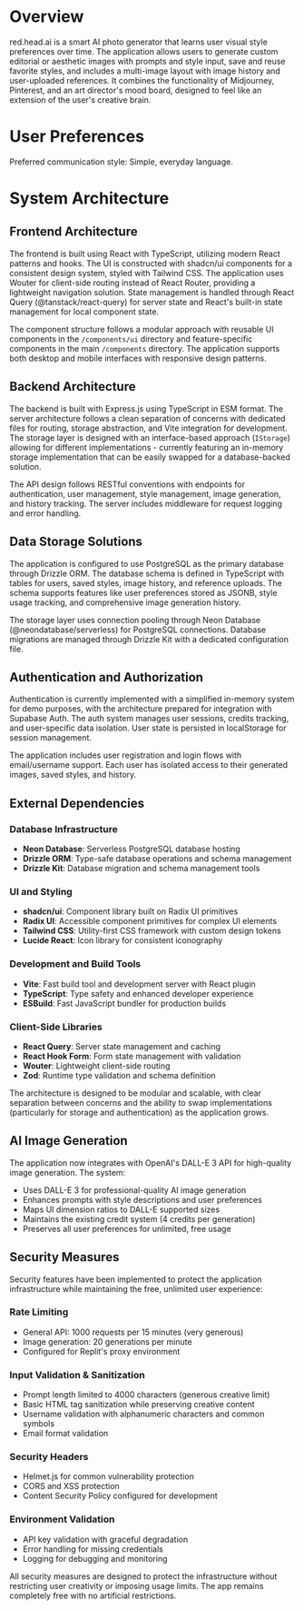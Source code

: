# Overview

red.head.ai is a smart AI photo generator that learns user visual style preferences over time. The application allows users to generate custom editorial or aesthetic images with prompts and style input, save and reuse favorite styles, and includes a multi-image layout with image history and user-uploaded references. It combines the functionality of Midjourney, Pinterest, and an art director's mood board, designed to feel like an extension of the user's creative brain.

# User Preferences

Preferred communication style: Simple, everyday language.

# System Architecture

## Frontend Architecture

The frontend is built using React with TypeScript, utilizing modern React patterns and hooks. The UI is constructed with shadcn/ui components for a consistent design system, styled with Tailwind CSS. The application uses Wouter for client-side routing instead of React Router, providing a lightweight navigation solution. State management is handled through React Query (@tanstack/react-query) for server state and React's built-in state management for local component state.

The component structure follows a modular approach with reusable UI components in the `/components/ui` directory and feature-specific components in the main `/components` directory. The application supports both desktop and mobile interfaces with responsive design patterns.

## Backend Architecture

The backend is built with Express.js using TypeScript in ESM format. The server architecture follows a clean separation of concerns with dedicated files for routing, storage abstraction, and Vite integration for development. The storage layer is designed with an interface-based approach (`IStorage`) allowing for different implementations - currently featuring an in-memory storage implementation that can be easily swapped for a database-backed solution.

The API design follows RESTful conventions with endpoints for authentication, user management, style management, image generation, and history tracking. The server includes middleware for request logging and error handling.

## Data Storage Solutions

The application is configured to use PostgreSQL as the primary database through Drizzle ORM. The database schema is defined in TypeScript with tables for users, saved styles, image history, and reference uploads. The schema supports features like user preferences stored as JSONB, style usage tracking, and comprehensive image generation history.

The storage layer uses connection pooling through Neon Database (@neondatabase/serverless) for PostgreSQL connections. Database migrations are managed through Drizzle Kit with a dedicated configuration file.

## Authentication and Authorization

Authentication is currently implemented with a simplified in-memory system for demo purposes, with the architecture prepared for integration with Supabase Auth. The auth system manages user sessions, credits tracking, and user-specific data isolation. User state is persisted in localStorage for session management.

The application includes user registration and login flows with email/username support. Each user has isolated access to their generated images, saved styles, and history.

## External Dependencies

### Database Infrastructure
- **Neon Database**: Serverless PostgreSQL database hosting
- **Drizzle ORM**: Type-safe database operations and schema management
- **Drizzle Kit**: Database migration and schema management tools

### UI and Styling
- **shadcn/ui**: Component library built on Radix UI primitives
- **Radix UI**: Accessible component primitives for complex UI elements
- **Tailwind CSS**: Utility-first CSS framework with custom design tokens
- **Lucide React**: Icon library for consistent iconography

### Development and Build Tools
- **Vite**: Fast build tool and development server with React plugin
- **TypeScript**: Type safety and enhanced developer experience
- **ESBuild**: Fast JavaScript bundler for production builds

### Client-Side Libraries
- **React Query**: Server state management and caching
- **React Hook Form**: Form state management with validation
- **Wouter**: Lightweight client-side routing
- **Zod**: Runtime type validation and schema definition

The architecture is designed to be modular and scalable, with clear separation between concerns and the ability to swap implementations (particularly for storage and authentication) as the application grows.

## AI Image Generation

The application now integrates with OpenAI's DALL-E 3 API for high-quality image generation. The system:

- Uses DALL-E 3 for professional-quality AI image generation
- Enhances prompts with style descriptions and user preferences
- Maps UI dimension ratios to DALL-E supported sizes
- Maintains the existing credit system (4 credits per generation)
- Preserves all user preferences for unlimited, free usage

## Security Measures

Security features have been implemented to protect the application infrastructure while maintaining the free, unlimited user experience:

### Rate Limiting
- General API: 1000 requests per 15 minutes (very generous)
- Image generation: 20 generations per minute
- Configured for Replit's proxy environment

### Input Validation & Sanitization
- Prompt length limited to 4000 characters (generous creative limit)
- Basic HTML tag sanitization while preserving creative content
- Username validation with alphanumeric characters and common symbols
- Email format validation

### Security Headers
- Helmet.js for common vulnerability protection
- CORS and XSS protection
- Content Security Policy configured for development

### Environment Validation
- API key validation with graceful degradation
- Error handling for missing credentials
- Logging for debugging and monitoring

All security measures are designed to protect the infrastructure without restricting user creativity or imposing usage limits. The app remains completely free with no artificial restrictions.